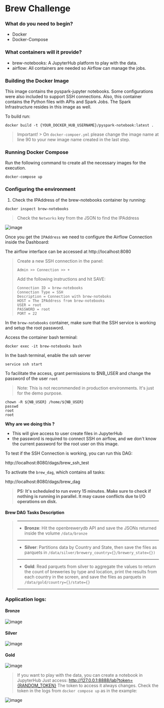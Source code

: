 # Brew Challenge

### What do you need to begin?
- Docker
- Docker-Compose

### What containers will it provide?
- brew-notebooks: A JupyterHub platform to play with the data. 
- airflow: All containers are needed so Airflow can manage the jobs.

### Building the Docker Image

This image contains the pyspark-jupyter notebooks. Some configurations were also included to support SSH connections.
Also, this container contains the Python files with APIs and Spark  Jobs.
The Spark Infrastructure resides in this image as well. 

To build run:

```docker build -t {YOUR_DOCKER_HUB_USERNAME}/pyspark-notebook:latest .```

> Important! > On `docker-compoer.yml` please change the image name at line 90 to your new image name created in the last step.

### Running Docker Compose

Run the following command to create all the necessary images for the execution.

`docker-compose up`

### Configuring the environment

1. Check the IPAddress of the brew-notebooks container by running:

``docker inspect brew-notebooks``

> Check the `Networks` key from the JSON to find the IPAddress

![image](https://github.com/lucasisaacbr/brew-challenge/assets/22127369/c7982e32-1c1b-40eb-9398-a7097ed437c6)


Once you get the `IPAddress` we need to configure the Airflow Connection inside  the Dashboard:

The airflow interface can be accessed at http://localhost:8080

>Create a new SSH connection in the panel:
>
>``Admin >> Connection >> + ``
>
>Add the following instructions and hit SAVE: 
>```
>Connection ID = brew-notebooks
>Connection Type = SSH
>Description = Connection with brew-noteboks
>HOST = The IPAddress from brew-notebooks
>USER = root
>PASSWORD = root
>PORT = 22
>```

In the `brew-notebooks` container, make sure that the SSH service is working and setup the root password.

Access the container bash  terminal:
```commandline 
docker exec -it brew-notebooks bash
```

In the bash terminal, enable the ssh server
```commandline
service ssh start
```

To facilitate the access, grant permissions to $NB_USER and change the password of the user `root`
> Note: This is not recommended in production environments. It's just for the demo purpose.
```
chown -R ${NB_USER} /home/${NB_USER}
passwd
root
root
```
**Why are we doing this ?** 
 - This will give access to user create files in JupyterHub
 - the password is required to connect SSH on airflow, and we don't know the current password for the root user on this image.


To test if the SSH Connection is working, you can run this DAG: 

http://localhost:8080/dags/brew_ssh_test


To activate the `brew_dag`, which contains all tasks:

http://localhost:8080/dags/brew_dag

>**PS: It's scheduled to run every 15 minutes. Make sure to check if nothing is running  in parallel. 
It may cause conflicts due to I/O operations on disk.**

#### Brew DAG Tasks Description

> --- 
> - **Bronze**: Hit the openbrewerydb API and save the JSONs returned inside the volume `/data/bronze`
> ---
> - **Silver**: Partitions data by Country and State, then save the files as parquets in `/data/silver/brewery_country={}/brewery_state={})`
> ---
> - **Gold**: Read parquets from silver to aggregate the values to return the count of breweries by type and location, print the results from each country in the screen, and save the files as parquets in `/data/gold/country={}/state={}`
> ---

### Application logs:

#### Bronze

![image](https://github.com/lucasisaacbr/brew-challenge/assets/22127369/8c3f9ea2-4000-4dab-a31f-b41ef08e4b88)


#### Silver

![image](https://github.com/lucasisaacbr/brew-challenge/assets/22127369/a94f73ab-575e-47d9-b5dd-b21c88db1bd6)


#### Gold 

![image](https://github.com/lucasisaacbr/brew-challenge/assets/22127369/f772f798-e202-4eac-9cac-ae0cebdb2666)


> If you want to play with the data, you can create a notebook in JupyterHub
> Just access: http://127.0.0.1:8888/lab?token={RANDOM_TOKEN}
> The token to access it always changes. Check the token in the logs from `docker compose up` as in the example:

![image](https://github.com/lucasisaacbr/brew-challenge/assets/22127369/08988df0-c352-47d8-b772-d01994a29b1b)
